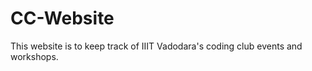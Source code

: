 # CC-Website

This website is to keep track of IIIT Vadodara's coding club events and workshops. 


